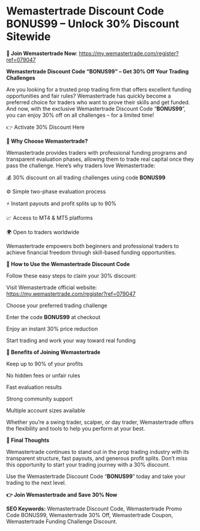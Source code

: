 # Wemastertrade Discount Code BONUS99 – Unlock 30% Discount Sitewide


**🔗 Join Wemastertrade Now**: https://my.wemastertrade.com/register?ref=079047

**Wemastertrade Discount Code “BONUS99” – Get 30% Off Your Trading Challenges**

Are you looking for a trusted prop trading firm that offers excellent funding opportunities and fair rules? Wemastertrade has quickly become a preferred choice for traders who want to prove their skills and get funded. And now, with the exclusive Wemastertrade Discount Code “**BONUS99**”, you can enjoy 30% off on all challenges – for a limited time!

👉 Activate 30% Discount Here

**💼 Why Choose Wemastertrade?**

Wemastertrade provides traders with professional funding programs and transparent evaluation phases, allowing them to trade real capital once they pass the challenge. Here’s why traders love Wemastertrade:

💰 30% discount on all trading challenges using code **BONUS99**

⚙️ Simple two-phase evaluation process

⚡ Instant payouts and profit splits up to 90%

📈 Access to MT4 & MT5 platforms

🌍 Open to traders worldwide

Wemastertrade empowers both beginners and professional traders to achieve financial freedom through skill-based funding opportunities.

**🧾 How to Use the Wemastertrade Discount Code**

Follow these easy steps to claim your 30% discount:

Visit Wemastertrade official website: https://my.wemastertrade.com/register?ref=079047

Choose your preferred trading challenge

Enter the code **BONUS99** at checkout

Enjoy an instant 30% price reduction

Start trading and work your way toward real funding

**🚀 Benefits of Joining Wemastertrade**

Keep up to 90% of your profits

No hidden fees or unfair rules

Fast evaluation results

Strong community support

Multiple account sizes available

Whether you’re a swing trader, scalper, or day trader, Wemastertrade offers the flexibility and tools to help you perform at your best.

**🎯 Final Thoughts**

Wemastertrade continues to stand out in the prop trading industry with its transparent structure, fast payouts, and generous profit splits. Don’t miss this opportunity to start your trading journey with a 30% discount.

Use the Wemastertrade Discount Code “**BONUS99**” today and take your trading to the next level.

**👉 Join Wemastertrade and Save 30% Now**

**SEO Keywords:** Wemastertrade Discount Code, Wemastertrade Promo Code BONUS99, Wemastertrade 30% Off, Wemastertrade Coupon, Wemastertrade Funding Challenge Discount.
